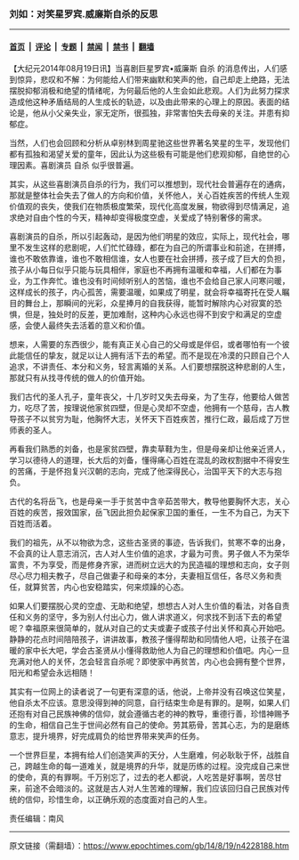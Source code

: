 ### 刘如：对笑星罗宾.威廉斯自杀的反思

---

#### [首页](../../../..?n4228188) &nbsp;|&nbsp; [评论](../../../../../epoch-comment?n4228188) &nbsp;|&nbsp; [专题](../../../../../epoch-special?n4228188) &nbsp;|&nbsp; [禁闻](../../../../../epoch-news?n4228188) &nbsp;|&nbsp; [禁书](../../../../../books?n4228188) &nbsp;|&nbsp; [翻墙](https://github.com/gfw-breaker/nogfw/blob/master/README.md?n4228188)


<div class="post_content" id="artbody" itemprop="articleBody">
 <!-- article content begin -->
 <p>
  【大纪元2014年08月19日讯】当喜剧巨星罗宾•威廉斯
  <ok href="https://www.epochtimes.com/gb/tag/%E8%87%AA%E6%9D%80.html">
   自杀
  </ok>
  的消息传出，人们感到惊异，悲叹和不解：为何能给人们带来幽默和笑声的他，自己却走上绝路，无法摆脱抑郁消极和绝望的情绪呢，为何最后他的人生会如此悲观。人们为此努力探求造成他这种矛盾结局的人生成长的轨迹，以及由此带来的心理上的原因。表面的结论是，他从小父亲失业，家无定所，很孤独，非常害怕失去母亲的关注。并患有抑郁症。
 </p>
 <p>
  当然，人们也会回顾和分析从卓别林到周星驰这些世界著名笑星的生平，发现他们都有孤独和渴望关爱的童年，因此认为这些极有可能是他们悲观抑郁，自绝世的心理因素。喜剧演员
  <ok href="https://www.epochtimes.com/gb/tag/%E8%87%AA%E6%9D%80.html">
   自杀
  </ok>
  似乎很普遍。
 </p>
 <p>
  其实，从这些喜剧演员自杀的行为，我们可以推想到，现代社会普遍存在的通病，那就是整体社会失去了做人的方向和价值，关怀他人，关心百姓疾苦的传统人生观价值观的丧失，使我们在物质极度繁荣，现代化高度发展，物欲得到尽情满足，追求绝对自由个性的今天，精神却变得极度空虚，关爱成了特别奢侈的需求。
 </p>
 <p>
  喜剧演员的自杀，所以引起轰动，是因为他们明星的效应，实际上，现代社会，哪里不发生这样的悲剧呢，人们忙忙碌碌，都在为自己的所谓事业和前途，在拼搏，谁也不敢依靠谁，谁也不敢相信谁，女人也要在社会拼搏，孩子成了巨大的负担，孩子从小每日似乎只能与玩具相伴，家庭也不再拥有温暖和幸福，人们都在为事业，为工作奔忙。谁也没有时间倾听别人的苦恼，谁也不会给自己家人问寒问暖，这样成长的孩子，内心孤苦，需要温暖，如果成了明星，就会将幸福寄托在受人瞩目的舞台上，那瞬间的光彩，众星捧月的自我获得，能暂时解除内心对寂寞的恐惧，但是，独处时的反差，更加难耐，这种内心永远也得不到安宁和满足的空虚感，会使人最终失去活着的意义和价值。
 </p>
 <p>
  想来，人需要的东西很少，能有真正关心自己的父母或是伴侣，或者哪怕有一个彼此能信任的挚友，就足以让人拥有活下去的希望。而不是现在冷漠的只顾自己个人追求，不讲责任、本分和义务，轻言离婚的关系。人们要想摆脱这种悲剧的人生，那就只有从找寻传统的做人的价值开始。
 </p>
 <p>
  我们古代的圣人孔子，童年丧父，十几岁时又失去母亲，为了生存，他要给人做苦力，吃尽了苦，按理说他家贫四壁，但是心灵却不空虚，他拥有一个慈母，古人教导孩子不以贫穷为耻，他胸怀大志，关怀天下百姓疾苦，推行仁政，最后成了万世师表的圣人。
 </p>
 <p>
  再看我们熟悉的刘备，也是家贫四壁，靠卖草鞋为生，但是母亲却让他亲近贤人，学习以德待人的道理，长大后的刘备，懂得痛心百姓在混乱的政权割据中不得安生的苦痛，于是怀抱复兴汉朝的志向，完成了他深得民心，治国平天下的大志与抱负。
 </p>
 <p>
  古代的名将岳飞，也是母亲一手于贫苦中含辛茹苦带大，教导他要胸怀大志，关心百姓的疾苦，报效国家，岳飞因此担负起保家卫国的重任，一生不为自己，为天下百姓而活着。
 </p>
 <p>
  我们的祖先，从不以物欲为念，这些古圣贤的事迹，告诉我们，贫寒不幸的出身，不会真的让人意志消沉，古人对人生价值的追求，才最为可贵。男子做人不为荣华富贵，不为享受，而是修身齐家，进而树立远大的为民造福的理想和志向，女子则尽心尽力相夫教子，尽自己做妻子和母亲的本分，夫妻相互信任，各尽义务和责任，就算贫苦，内心也安稳踏实，何来烦躁的心态。
 </p>
 <p>
  如果人们要摆脱心灵的空虚、无助和绝望，想想古人对人生价值的看法，对各自责任和义务的坚守，多为别人付出心力，做人讲求道义，何求找不到活下去的希望呢？幸福原来很简单的，就从对自己的丈夫或妻子或孩子付出关怀和真心开始吧。静静的花点时间陪陪孩子，讲讲故事，教孩子懂得帮助和同情他人吧，让孩子在温暖的家中长大吧，学会古圣贤从小懂得救助他人为自己的理想和价值吧。内心一旦充满对他人的关怀，怎会轻言自杀呢？即使家中再贫苦，内心也会拥有整个世界，阳光和希望会永远相随！
 </p>
 <p>
  其实有一位网上的读者说了一句更有深意的话，他说，上帝并没有召唤这位笑星，他自杀太不应该。意思没得到神的同意，自行结束生命是有罪的。是啊，如果人们还抱有对自己民族神佛的信仰，就会遵循古老的神的教导，重德行善，珍惜神赐予的生命，相信自己生于世间必然有自己的使命。劳其筋骨，苦其心志，为的是磨练意志，提升境界，好完成肩负的给世界带来笑声的任务。
 </p>
 <p>
  一个世界巨星，本拥有给人们创造笑声的天分，人生磨难，何必耿耿于怀，战胜自己，跨越生命的每一道难关，就是境界的升华，就是历练的过程。没完成自己来世的使命，真的有罪啊。千万别忘了，过去的老人都说，人吃苦是好事啊，苦尽甘来，前途不会暗淡的。这就是古人对人生苦难的理解，我们应该回归自己民族对传统的信仰，珍惜生命，以正确乐观的态度面对自己的人生。
 </p>
 <p>
  责任编辑：南风
 </p>
 <!-- article content end -->
 <div id="below_article_ad">
 </div>
</div>


---

原文链接（需翻墙）：https://www.epochtimes.com/gb/14/8/19/n4228188.htm